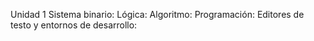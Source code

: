 Unidad 1
Sistema binario:
Lógica:
Algoritmo:
Programación:
Editores de testo y entornos de desarrollo:
